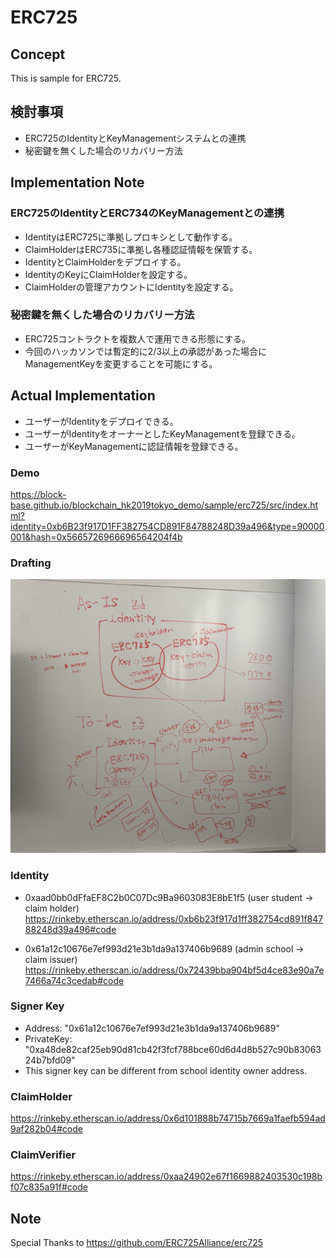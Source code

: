 # ERC725

## Concept
This is sample for ERC725.

## 検討事項
 - ERC725のIdentityとKeyManagementシステムとの連携
 - 秘密鍵を無くした場合のリカバリー方法

## Implementation Note
### ERC725のIdentityとERC734のKeyManagementとの連携
 - IdentityはERC725に準拠しプロキシとして動作する。
 - ClaimHolderはERC735に準拠し各種認証情報を保管する。
 - IdentityとClaimHolderをデプロイする。
 - IdentityのKeyにClaimHolderを設定する。
 - ClaimHolderの管理アカウントにIdentityを設定する。

### 秘密鍵を無くした場合のリカバリー方法
 - ERC725コントラクトを複数人で運用できる形態にする。
 - 今回のハッカソンでは暫定的に2/3以上の承認があった場合にManagementKeyを変更することを可能にする。

## Actual Implementation
 - ユーザーがIdentityをデプロイできる。
 - ユーザーがIdentityをオーナーとしたKeyManagementを登録できる。
 - ユーザーがKeyManagementに認証情報を登録できる。

### Demo
https://block-base.github.io/blockchain_hk2019tokyo_demo/sample/erc725/src/index.html?identity=0xb6B23f917D1FF382754CD891F84788248D39a496&type=90000001&hash=0x5665726966696564204f4b

### Drafting
![alt text](https://github.com/block-base/blockchain_hk2019tokyo_demo/blob/master/sample/erc725/img/draft.png)

### Identity
 - 0xaad0bb0dFfaEF8C2b0C07Dc9Ba9603083E8bE1f5 (user student -> claim holder)
https://rinkeby.etherscan.io/address/0xb6b23f917d1ff382754cd891f84788248d39a496#code

 - 0x61a12c10676e7ef993d21e3b1da9a137406b9689 (admin school -> claim issuer)
https://rinkeby.etherscan.io/address/0x72439bba904bf5d4ce83e90a7e7466a74c3cedab#code

### Signer Key
 - Address:    "0x61a12c10676e7ef993d21e3b1da9a137406b9689"
 - PrivateKey: "0xa48de82caf25eb90d81cb42f3fcf788bce60d6d4d8b527c90b8306324b7bfd09"
 - This signer key can be different from school identity owner address.

### ClaimHolder
https://rinkeby.etherscan.io/address/0x6d101888b74715b7669a1faefb594ad9af282b04#code

### ClaimVerifier
https://rinkeby.etherscan.io/address/0xaa24902e67f1669882403530c198bf07c835a91f#code

## Note
Special Thanks to https://github.com/ERC725Alliance/erc725
